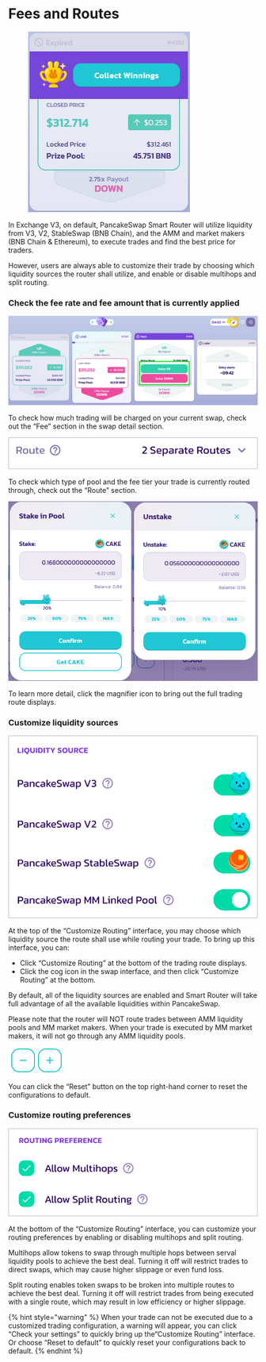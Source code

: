 # Fees and Routes

<figure><img src="../../.gitbook/assets/image (50).png" alt=""><figcaption></figcaption></figure>

In Exchange V3, on default, PancakeSwap Smart Router will utilize liquidity from V3, V2, StableSwap (BNB Chain), and the AMM and market makers (BNB Chain & Ethereum), to execute trades and find the best price for traders.

However, users are always able to customize their trade by choosing which liquidity sources the router shall utilize, and enable or disable multihops and split routing.

### **Check the fee rate and fee amount that is currently applied**

![](<../../.gitbook/assets/image (42).png>)

To check how much trading will be charged on your current swap, check out the “Fee” section in the swap detail section.

![](<../../.gitbook/assets/image (11) (2).png>)

To check which type of pool and the fee tier your trade is currently routed through, check out the “Route” section.

![](<../../.gitbook/assets/image (27).png>)

To learn more detail, click the magnifier icon to bring out the full trading route displays.



### **Customize liquidity sources**

![](<../../.gitbook/assets/image (23) (2).png>)

At the top of the “Customize Routing” interface, you may choose which liquidity source the route shall use while routing your trade. To bring up this interface, you can:

* Click “Customize Routing” at the bottom of the trading route displays.
* Click the cog icon in the swap interface, and then click “Customize Routing” at the bottom.

By default, all of the liquidity sources are enabled and Smart Router will take full advantage of all the available liquidities within PancakeSwap.

Please note that the router will NOT route trades between AMM liquidity pools and MM market makers. When your trade is executed by MM market makers, it will not go through any AMM liquidity pools.

![](<../../.gitbook/assets/image (26).png>)

You can click the “Reset” button on the top right-hand corner to reset the configurations to default.



### **Customize routing preferences**

![](<../../.gitbook/assets/image (9) (3).png>)

At the bottom of the “Customize Routing” interface, you can customize your routing preferences by enabling or disabling multihops and split routing.

Multihops allow tokens to swap through multiple hops between serval liquidity pools to achieve the best deal. Turning it off will restrict trades to direct swaps, which may cause higher slippage or even fund loss.

Split routing enables token swaps to be broken into multiple routes to achieve the best deal. Turning it off will restrict trades from being executed with a single route, which may result in low efficiency or higher slippage.

{% hint style="warning" %}
When your trade can not be executed due to a customized trading configuration, a warning will appear, you can click “Check your settings” to quickly bring up the“Customize Routing” interface. Or choose “Reset to default” to quickly reset your configurations back to default.
{% endhint %}
